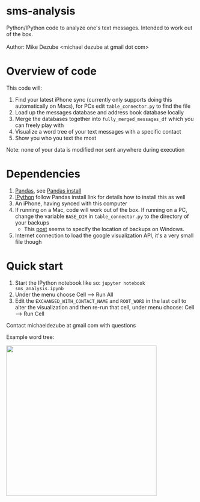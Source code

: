 # sms-analysis
Python/IPython code to analyze one's text messages.  Intended to work out of the box.
<br><br>
Author: Mike Dezube \<michael dezube at gmail dot com\>

# Overview of code
This code will:
1. Find your latest iPhone sync (currently only supports doing this automatically on Macs), for PCs edit
`table_connector.py` to find the file
2. Load up the messages database and address book database locally
3. Merge the databases together into `fully_merged_messages_df` which you can freely play with
4. Visualize a word tree of your text messages with a specific contact
5. Show you who you text the most

Note: none of your data is modified nor sent anywhere during execution

# Dependencies
1. [Pandas](http://pandas.pydata.org), see [Pandas install](http://pandas.pydata.org/pandas-docs/stable/install.html)
2. [IPython](http://ipython.org/) follow Pandas install link for details how to install this as well
3. An iPhone, having synced with this computer
4. If running on a Mac, code will work out of the box. If running on a PC, change the variable `BASE_DIR` in
`table_connector.py` to the directory of your backups
    * This [post](http://www.iphonefaq.org/comment/70608#comment-70608) seems to specify the location of backups on
    Windows.
5. Internet connection to load the google visualization API, it's a very small file though

# Quick start
1. Start the IPython notebook like so: `jupyter notebook sms_analysis.ipynb`
2. Under the menu choose Cell --> Run All
3. Edit the `EXCHANGED_WITH_CONTACT_NAME` and `ROOT_WORD` in the last cell to alter the visualization and then re-run
that cell, under menu choose: Cell --> Run Cell

Contact michaeldezube at gmail com with questions

Example word tree:

<img height="400" src="https://raw.githubusercontent.com/mdezube/sms-analysis/master/example%20word%20tree.png"></img>